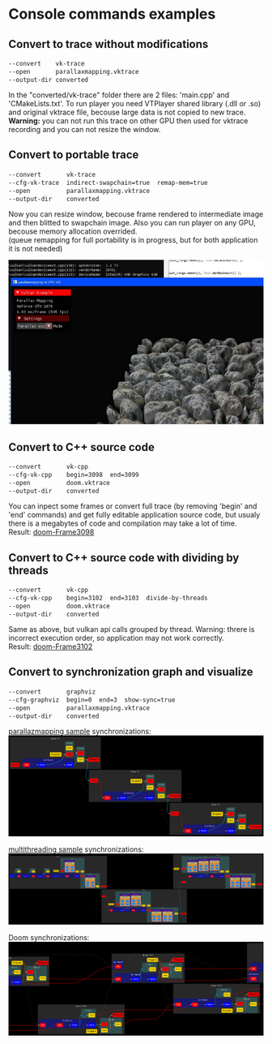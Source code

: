 # Console commands examples

## Convert to trace without modifications
```
--convert    vk-trace
--open       parallaxmapping.vktrace
--output-dir converted
```
In the "converted/vk-trace" folder there are 2 files: 'main.cpp' and 'CMakeLists.txt'.
To run player you need VTPlayer shared library (.dll or .so) and original vktrace file, becouse large data is not copied to new trace.<br/>
**Warning:** you can not run this trace on other GPU then used for vktrace recording and you can not resize the window.


## Convert to portable trace
```
--convert       vk-trace
--cfg-vk-trace  indirect-swapchain=true  remap-mem=true
--open          parallaxmapping.vktrace
--output-dir    converted
```
Now you can resize window, becouse frame rendered to intermediate image and then blitted to swapchain image.
Also you can run player on any GPU, becouse memory allocation overrided.<br/>
(queue remapping for full portability is in progress, but for both application it is not needed)

![image](parallaxmapping-1.jpg)


## Convert to C++ source code
```
--convert       vk-cpp
--cfg-vk-cpp    begin=3098  end=3099
--open          doom.vktrace
--output-dir    converted
```
You can inpect some frames or convert full trace (by removing 'begin' and 'end' commands) and get fully editable application source code, but usualy there is a megabytes of code and compilation may take a lot of time.<br/>
Result: [doom-Frame3098](doom-Frame3098.cpp.txt)


## Convert to C++ source code with dividing by threads
```
--convert       vk-cpp
--cfg-vk-cpp    begin=3102  end=3103  divide-by-threads
--open          doom.vktrace
--output-dir    converted
```
Same as above, but vulkan api calls grouped by thread.
Warning: threre is incorrect execution order, so application may not work correctly.<br/>
Result: [doom-Frame3102](doom-Frame3102.cpp.txt)


## Convert to synchronization graph and visualize
```
--convert       graphviz
--cfg-graphviz  begin=0  end=3  show-sync=true
--open          parallaxmapping.vktrace
--output-dir    converted
```
[parallazmapping sample](https://github.com/SaschaWillems/Vulkan/tree/master/examples/parallaxmapping) synchronizations:
![pm](parallaxmapping-syncgraph.png)

[multithreading sample](https://github.com/SaschaWillems/Vulkan/tree/master/examples/multithreading) synchronizations:
![mt](multithreading-syncgraph.png)

Doom synchronizations:
![doom](doom-syncgraph.png)
